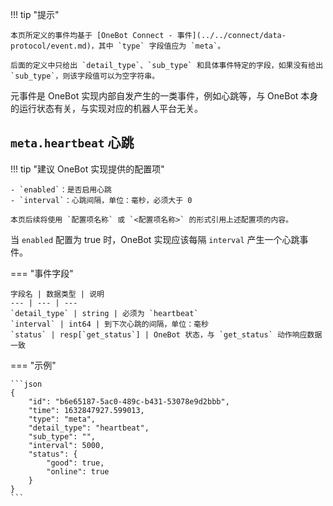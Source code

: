 !!! tip "提示"

    本页所定义的事件均基于 [OneBot Connect - 事件](../../connect/data-protocol/event.md)，其中 `type` 字段值应为 `meta`。

    后面的定义中只给出 `detail_type`、`sub_type` 和具体事件特定的字段，如果没有给出 `sub_type`，则该字段值可以为空字符串。

元事件是 OneBot 实现内部自发产生的一类事件，例如心跳等，与 OneBot 本身的运行状态有关，与实现对应的机器人平台无关。

## `meta.heartbeat` 心跳

!!! tip "建议 OneBot 实现提供的配置项"

    - `enabled`：是否启用心跳
    - `interval`：心跳间隔，单位：毫秒，必须大于 0

    本页后续将使用 `配置项名称` 或 `<配置项名称>` 的形式引用上述配置项的内容。

当 `enabled` 配置为 true 时，OneBot 实现应该每隔 `interval` 产生一个心跳事件。

=== "事件字段"

    字段名 | 数据类型 | 说明
    --- | --- | ---
    `detail_type` | string | 必须为 `heartbeat`
    `interval` | int64 | 到下次心跳的间隔，单位：毫秒
    `status` | resp[`get_status`] | OneBot 状态，与 `get_status` 动作响应数据一致

=== "示例"

    ```json
    {
        "id": "b6e65187-5ac0-489c-b431-53078e9d2bbb",
        "time": 1632847927.599013,
        "type": "meta",
        "detail_type": "heartbeat",
        "sub_type": "",
        "interval": 5000,
        "status": {
            "good": true,
            "online": true
        }
    }
    ```
